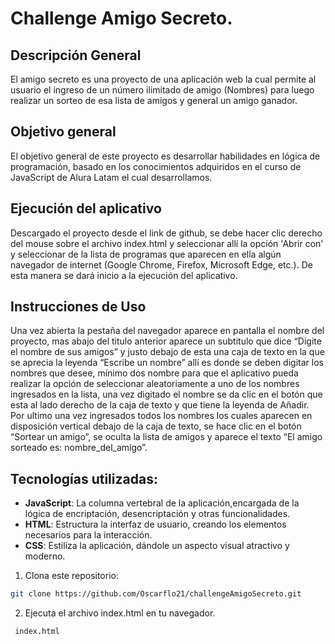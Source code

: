 # Challenge Amigo Secreto.

## Descripción General
  El amigo secreto es una proyecto de una aplicación web la cual permite al usuario el ingreso de un número ilimitado de amigo (Nombres) para luego realizar un sorteo de esa lista de amigos y general un amigo ganador.

## Objetivo general
  El objetivo general de este proyecto es desarrollar habilidades en lógica de programación, basado  en los conocimientos adquiridos en el curso de JavaScript de Alura Latam el cual desarrollamos.


## Ejecución del aplicativo
  Descargado el proyecto desde el link de github, se debe hacer clic derecho del mouse sobre el archivo index.html y seleccionar allí la opción 'Abrir con' y seleccionar de la lista de programas que aparecen en ella algún navegador de internet (Google Chrome, Firefox, Microsoft Edge, etc.). De esta manera se dará inicio a la ejecución del aplicativo.

## Instrucciones de Uso
  Una vez abierta la pestaña del navegador aparece en pantalla el nombre del proyecto, mas abajo del titulo anterior aparece un subtitulo que dice “Digite el nombre de sus amigos” y justo debajo de esta una caja de texto en la que se aprecia la leyenda “Escribe un nombre” allí es donde se deben digitar los nombres que desee, mínimo dos nombre para que el aplicativo pueda realizar la opción de seleccionar aleatoriamente a uno de los nombres ingresados en la lista, una vez digitado el nombre se da clic en el botón que esta al lado derecho de la caja de texto y que tiene la leyenda de Añadir.
  Por ultimo una vez ingresados todos los nombres los cuales aparecen en disposición vertical debajo de la caja de texto, se hace clic en el botón “Sortear un amigo”, se oculta la lista de amigos y aparece el texto “El amigo sorteado es: nombre_del_amigo”.

## Tecnologías utilizadas:
- **JavaScript**: La columna vertebral de la aplicación,encargada de la lógica de encriptación, desencriptación y otras funcionalidades.
- **HTML**: Estructura la interfaz de usuario, creando los elementos necesarios para la interacción.
- **CSS**: Estiliza la aplicación, dándole un aspecto visual atractivo y moderno.

1. Clona este repositorio:

```sh
git clone https://github.com/Oscarflo21/challengeAmigoSecreto.git
```
2. Ejecuta el archivo index.html en tu navegador.

```sh
 index.html 